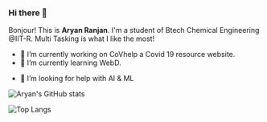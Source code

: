 ### Hi there 👋

<!--
**just-ary27/just-ary27** is a ✨ _special_ ✨ repository because its `README.md` (this file) appears on your GitHub profile.-->

Bonjour! This is __Aryan Ranjan__. I'm a student of Btech Chemical Engineering @IIT-R. Multi Tasking is what I like the most!

- 🔭 I’m currently working on CoVhelp a Covid 19 resource website. 
- 🌱 I’m currently learning WebD.
<!--- 👯 I’m looking to collaborate on ... -->
- 🤔 I’m looking for help with AI & ML
<!-- 💬 Ask me about ...
-- 📫 How to reach me: ...
-- 😄 Pronouns: ...
-- ⚡ Fun fact: ...
-->
![Aryan's GitHub stats](https://github-readme-stats.vercel.app/api?username=just-ary27&show_icons=true&theme=dracula&border_color=D56083)

![Top Langs](https://github-readme-stats.vercel.app/api/top-langs/?username=just-ary27&layout=compact&theme=dracula&border_color=D56083)

